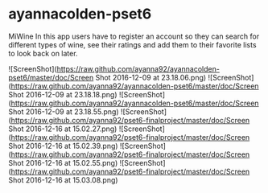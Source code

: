 # ayannacolden-pset6

MiWine
In this app users have to register an account so they can search for different types of wine, see their ratings and add them to their favorite lists to look back on later. 


![ScreenShot](https://raw.github.com/ayanna92/ayannacolden-pset6/master/doc/Screen Shot 2016-12-09 at 23.18.06.png)
![ScreenShot](https://raw.github.com/ayanna92/ayannacolden-pset6/master/doc/Screen Shot 2016-12-09 at 23.18.18.png)
![ScreenShot](https://raw.github.com/ayanna92/ayannacolden-pset6/master/doc/Screen Shot 2016-12-09 at 23.18.55.png)
![ScreenShot](https://raw.github.com/ayanna92/pset6-finalproject/master/doc/Screen Shot 2016-12-16 at 15.02.27.png)
![ScreenShot](https://raw.github.com/ayanna92/pset6-finalproject/master/doc/Screen Shot 2016-12-16 at 15.02.39.png)
![ScreenShot](https://raw.github.com/ayanna92/pset6-finalproject/master/doc/Screen Shot 2016-12-16 at 15.02.55.png)
![ScreenShot](https://raw.github.com/ayanna92/pset6-finalproject/master/doc/Screen Shot 2016-12-16 at 15.03.08.png)



